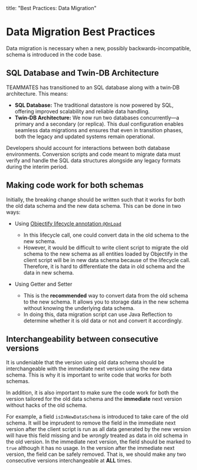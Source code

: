 <frontmatter>
  title: "Best Practices: Data Migration"
</frontmatter>

# Data Migration Best Practices

Data migration is necessary when a new, possibly backwards-incompatible, schema is introduced in the code base.

## SQL Database and Twin‑DB Architecture

TEAMMATES has transitioned to an SQL database along with a twin‑DB architecture. This means:
  
- **SQL Database:** The traditional datastore is now powered by SQL, offering improved scalability and reliable data handling.
- **Twin‑DB Architecture:** We now run two databases concurrently—a primary and a secondary (or replica). This dual configuration enables seamless data migrations and ensures that even in transition phases, both the legacy and updated systems remain operational.

Developers should account for interactions between both database environments. Conversion scripts and code meant to migrate data must verify and handle the SQL data structures alongside any legacy formats during the interim period.

## Making code work for both schemas

Initially, the breaking change should be written such that it works for both the old data schema and the new data schema. This can be done in two ways:

* Using [Objectify lifecycle annotation `@OnLoad`](https://github.com/objectify/objectify/wiki/LifecycleCallbacks)
  * In this lifecycle call, one could convert data in the old schema to the new schema.
  * However, it would be difficult to write client script to migrate the old schema to the new schema as all entities loaded by Objectify in the client script will be in new data schema because of the lifecycle call. Therefore, it is hard to differentiate the data in old schema and the data in new schema.

* Using Getter and Setter
  * This is the **recommended** way to convert data from the old schema to the new schema. It allows you to storage data in the new schema without knowing the underlying data schema.
  * In doing this, data migration script can use Java Reflection to determine whether it is old data or not and convert it accordingly.

## Interchangeability between consecutive versions

It is undeniable that the version using old data schema should be interchangeable with the immediate next version using the new data schema. This is why it is important to write code that works for both schemas.

In addition, it is also important to make sure the code work for both the version tailored for the old data schema and the **immediate** next version without hacks of the old schema.

For example, a field `isInNewDataSchema` is introduced to take care of the old schema. It will be imprudent to remove the field in the immediate next version after the client script is run as all data generated by the new version will have this field missing and be *wrongly* treated as data in old schema in the old version.
In the immediate next version, the field should be marked to `true` although it has no usage. In the version after the immediate next version, the field can be safely removed. That is, we should make any two consecutive versions interchangeable at **ALL** times.
